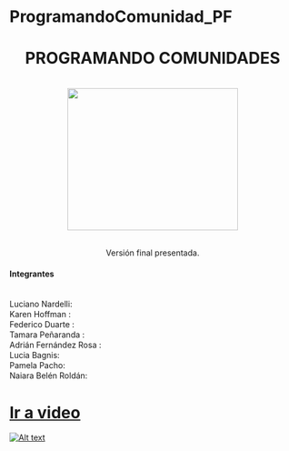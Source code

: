   # ProgramandoComunidad_PF

<h1 align="center"> PROGRAMANDO COMUNIDADES </h1><br>
<div align="center" style="text-align: center;">
<img  align="center" src="https://i.imgur.com/6vEGzb4.png" style="width:300px;height:250px;" ></img>
</div>
<br>
<p align="center">Versión final presentada. </p>

<h4>Integrantes </h4><br>
Luciano Nardelli: <a href="https://github.com/nardo96hub"><img style="width:15px;height:15px" src="https://i.imgur.com/8gx1i5n.png"></img> </a><br>
Karen Hoffman : <a href="https://github.com/karen-hoffman"><img style="width:15px;height:15px" src="https://i.imgur.com/8gx1i5n.png"></img> </a><br>
Federico Duarte : <a href="https://github.com/FedeDuarte"><img style="width:15px;height:15px" src="https://i.imgur.com/8gx1i5n.png"></img> </a><br>
Tamara Peñaranda : <a href="https://github.com/Tamarapenaranda"><img style="width:15px;height:15px" src="https://i.imgur.com/8gx1i5n.png"></img> </a><br>
Adrián Fernández Rosa : <a href="https://github.com/Adrian-Fernandez-Rosa"><img style="width:15px;height:15px" src="https://i.imgur.com/8gx1i5n.png"></img> </a><br>
Lucia Bagnis:  <a href="https://github.com/luciabagnis"><img style="width:15px;height:15px" src="https://i.imgur.com/8gx1i5n.png"></img> </a><br>
Pamela Pacho: <a href="https://github.com/PamelaPacho"><img style="width:15px;height:15px" src="https://i.imgur.com/8gx1i5n.png"></img> </a><br>
Naiara Belén Roldán: <a href="https://github.com/naiarabelen"><img style="width:15px;height:15px" src="https://i.imgur.com/8gx1i5n.png"></img> </a><br>

<a href="https://youtu.be/PROXqaZrDrc" target="_blank"><h1>Ir a video</h1></a>

[![Alt text](https://img.youtube.com/vi/PROXqaZrDrc/0.jpg)](https://www.youtube.com/watch?v=PROXqaZrDrc)
